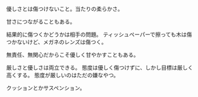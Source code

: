 優しさとは傷つけないこと。当たりの柔らかさ。

甘さにつながることもある。

結果的に傷つくかどうかは相手の問題。
ティッシュペーパーで擦っても木は傷つかないけど、メガネのレンズは傷つく。

無責任、無関心だからこそ優しく甘やかすこともある。

厳しさと優しさは両立できる。
態度は優しく傷つけずに、しかし目標は厳しく高くする。
態度が厳しいのはただの嫌なやつ。

クッションとかサスペンション。

